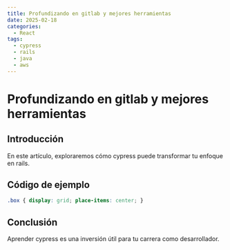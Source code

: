 ```yaml
---
title: Profundizando en gitlab y mejores herramientas
date: 2025-02-18
categories:
  - React
tags:
  - cypress
  - rails
  - java
  - aws
---
```


# Profundizando en gitlab y mejores herramientas

## Introducción

En este artículo, exploraremos cómo cypress puede transformar tu enfoque en rails.

## Código de ejemplo

```css
.box { display: grid; place-items: center; }
```

## Conclusión

Aprender cypress es una inversión útil para tu carrera como desarrollador.